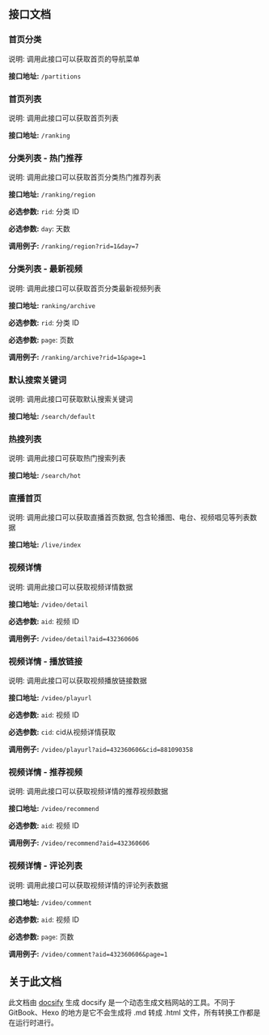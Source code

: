 ## 接口文档

### 首页分类

说明: 调用此接口可以获取首页的导航菜单

**接口地址:** `/partitions`

### 首页列表

说明: 调用此接口可以获取首页列表

**接口地址:** `/ranking`

### 分类列表 - 热门推荐

说明: 调用此接口可以获取首页分类热门推荐列表

**接口地址:** `/ranking/region`

**必选参数:** `rid`: 分类 ID

**必选参数:** `day`: 天数

**调用例子:** `/ranking/region?rid=1&day=7`

### 分类列表 - 最新视频

说明: 调用此接口可以获取首页分类最新视频列表

**接口地址:** `ranking/archive`

**必选参数:** `rid`: 分类 ID

**必选参数:** `page`: 页数

**调用例子:** `/ranking/archive?rid=1&page=1`

### 默认搜索关键词

说明: 调用此接口可获取默认搜索关键词

**接口地址:** `/search/default`

### 热搜列表

说明: 调用此接口可获取热门搜索列表

**接口地址:** `/search/hot`

### 直播首页

说明: 调用此接口可以获取直播首页数据, 包含轮播图、电台、视频唱见等列表数据

**接口地址:** `/live/index`

### 视频详情

说明: 调用此接口可以获取视频详情数据

**接口地址:** `/video/detail`

**必选参数:** `aid`: 视频 ID

**调用例子:** `/video/detail?aid=432360606`

### 视频详情 - 播放链接

说明: 调用此接口可以获取视频播放链接数据

**接口地址:** `/video/playurl`

**必选参数:** `aid`: 视频 ID

**必选参数:** `cid`: cid从视频详情获取

**调用例子:** `/video/playurl?aid=432360606&cid=881090358`

### 视频详情 - 推荐视频

说明: 调用此接口可以获取视频详情的推荐视频数据

**接口地址:** `/video/recommend`

**必选参数:** `aid`: 视频 ID

**调用例子:** `/video/recommend?aid=432360606`

### 视频详情 - 评论列表

说明: 调用此接口可以获取视频详情的评论列表数据

**接口地址:** `/video/comment`

**必选参数:** `aid`: 视频 ID

**必选参数:** `page`: 页数

**调用例子:** `/video/comment?aid=432360606&page=1`

## 关于此文档

此文档由 [docsify](https://github.com/docsifyjs/docsify-cli/) 生成 docsify 是一个动态生成文档网站的工具。不同于 GitBook、Hexo 的地方是它不会生成将 .md 转成 .html 文件，所有转换工作都是在运行时进行。
